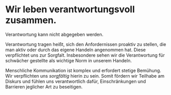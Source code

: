 ﻿<!---
   NAME - The NAME of this project is:
ethos

  FILE - The FILENAME of the current file is:
/v6a5.md

  CREATION - This project was CREATED on:
2017-01-28-16:15:00 UTC

  MODIFICATION - This project was last MODIFIED on:
2017-01-28-16:15:00 UTC

  VERSION - The current VERSION of this project is:
<git-commit-hash>-2017-01-28-16:15:00 UTC

  CREATOR(S) - This project was CREATED by:
Michael Czechowski, Martin Maga

  CONTACT - You can CONTACT the creator(s) or developer(s) of this project at:
E-Mail: mail@martinmaga.de

  COPYRIGHT - The COPYRIGHT holder of this project is:
COPYRIGHT (c) 2016 Martin Maga

  LICENSE - This project is LICENSED under the following license:
Martin Maga 2016 CC BY-SA 4.0 https://creativecommons.org

  SUBFILE – This is a SUBFILE! For more INFORMATION on this project go to:
/README.md
--->

# Wir leben verantwortungsvoll zusammen.

Verantwortung kann nicht abgegeben werden.

Verantwortung tragen heißt, sich den Anfordernissen proaktiv zu stellen, die man aktiv oder durch das eigene Handeln angenommen hat. Diese verpflichtet uns zur Sorgfalt. Insbesondere sehen wir die Verantwortung für schwächer gestellte als wichtige Norm in unserem Handeln.

Menschliche Kommunikation ist komplex und erfordert stetige Bemühung. Wir verpflichten uns *sorgfältig* hierin zu sein. Somit fördern wir Teilhabe am Diskurs und fühlen uns verantwortlich dafür, Einschränkungen und Barrieren jeglicher Art zu beseitigen.
